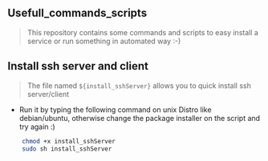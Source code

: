 ## Usefull_commands_scripts
>This repository contains some commands and scripts to easy install a service or run something in automated way :-)

## Install ssh server and client
> The file named `${install_sshServer}` allows you to quick install ssh server/client 

+ Run it by typing the following command on unix Distro like debian/ubuntu, otherwise change the package installer  on the script and try again :)
``` sh
	chmod +x install_sshServer
	sudo sh install_sshServer
```
